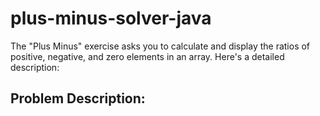 # plus-minus-solver-java

The "Plus Minus" exercise asks you to calculate and display the ratios of positive, negative, and zero elements in an array. Here's a detailed description:

## Problem Description:
